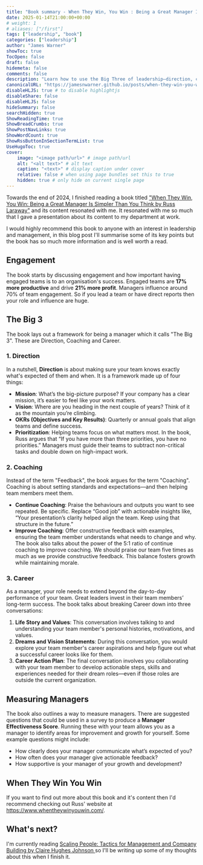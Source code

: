 ```yaml
---
title: "Book summary - When They Win, You Win : Being a Great Manager Is Simpler Than You Think by Russ Laraway"
date: 2025-01-14T21:00:00+00:00
# weight: 1
# aliases: ["/first"]
tags: ["leadership", "book"]
categories: ["leadership"]
author: "James Warner"
showToc: true
TocOpen: false
draft: false
hidemeta: false
comments: false
description: "Learn how to use the Big Three of leadership—direction, coaching, and career development—to build engaged, high-performing software engineering teams that deliver amazing results."
canonicalURL: "https://jamesnwarner.github.io/posts/when-they-win-you-win/"
disableHLJS: true # to disable highlightjs
disableShare: false
disableHLJS: false
hideSummary: false
searchHidden: true
ShowReadingTime: true
ShowBreadCrumbs: true
ShowPostNavLinks: true
ShowWordCount: true
ShowRssButtonInSectionTermList: true
UseHugoToc: true
cover:
    image: "<image path/url>" # image path/url
    alt: "<alt text>" # alt text
    caption: "<text>" # display caption under cover
    relative: false # when using page bundles set this to true
    hidden: true # only hide on current single page
---
```


Towards the end of 2024, I finished reading a book titled ["When They Win, You Win: Being a Great Manager Is Simpler Than You Think by Russ Laraway"](https://www.goodreads.com/en/book/show/58724926-when-they-win-you-win) and its content resonated with me. It resonated with me so much that I gave a presentation about its content to my department at work.

I would highly recommend this book to anyone with an interest in leadership and management, in this blog post I'll summarise some of its key points but the book has so much more information and is well worth a read.


## Engagement
The book starts by discussing engagement and how important having engaged teams is to an organisation's success. Engaged teams are **17% more productive** and drive **21% more profit**. Managers influence around 70% of team engagement. So if you lead a team or have direct reports then your role and influence are huge.

## The Big 3
The book lays out a framework for being a manager which it calls "The Big 3". These are Direction, Coaching and Career.

### 1. Direction
In a nutshell, **Direction** is about making sure your team knows exactly what's expected of them and when. It is a framework made up of four things:
- **Mission**: What’s the big-picture purpose? If your company has a clear mission, it’s easier to feel like your work matters.
- **Vision**: Where are you heading in the next couple of years? Think of it as the mountain you’re climbing.
- **OKRs (Objectives and Key Results)**: Quarterly or annual goals that align teams and define success.
- **Prioritization**: Helping teams focus on what matters most. In the book, Russ argues that “If you have more than three priorities, you have no priorities.” Managers must guide their teams to subtract non-critical tasks and double down on high-impact work.

### 2. Coaching
Instead of the term "Feedback", the book argues for the term "Coaching". Coaching is about setting standards and expectations—and then helping team members meet them.
- **Continue Coaching**: Praise the behaviours and outputs you want to see repeated. Be specific. Replace “Good job” with actionable insights like, “Your presentation’s clarity helped align the team. Keep using that structure in the future.”
- **Improve Coaching**: Offer constructive feedback with examples, ensuring the team member understands what needs to change and why.
The book also talks about the power of the 5:1 ratio of continue coaching to improve coaching. We should praise our team five times as much as we provide constructive feedback. This balance fosters growth while maintaining morale.

### 3. Career
As a manager, your role needs to extend beyond the day-to-day performance of your team. Great leaders invest in their team members’ long-term success. The book talks about breaking Career down into three conversations:

1. **Life Story and Values**: This conversation involves talking to and understanding your team member's personal histories, motivations, and values.
1. **Dreams and Vision Statements**: During this conversation, you would explore your team member's career aspirations and help figure out what a successful career looks like for them.
1. **Career Action Plan**: The final conversation involves you collaborating with your team member to develop actionable steps, skills and experiences needed for their dream roles—even if those roles are outside the current organization.

## Measuring Managers
The book also outlines a way to measure managers. There are suggested questions that could be used in a survey to produce a **Manager Effectiveness Score**. Running these with your team allows you as a manager to identify areas for improvement and growth for yourself.
Some example questions might include:
- How clearly does your manager communicate what’s expected of you?
- How often does your manager give actionable feedback?
- How supportive is your manager of your growth and development?

## When They Win You Win
If you want to find out more about this book and it's content then I'd recommend checking out Russ' website at <https://www.whentheywinyouwin.com/>.

## What's next?
I'm currently reading [Scaling People: Tactics for Management and Company Building by Claire Hughes Johnson ](https://press.stripe.com/scaling-people) so I'll be writing up some of my thoughts about this when I finish it.

